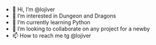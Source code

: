 - 👋 Hi, I’m @lojiver
- 👀 I’m interested in Dungeon and Dragons
- 🌱 I’m currently learning Python
- 💞️ I’m looking to collaborate on any project for a newby
- 📫 How to reach me tg @lojiver

<!---
lojiver/lojiver is a ✨ special ✨ repository because its `README.md` (this file) appears on your GitHub profile.
You can click the Preview link to take a look at your changes.
--->
